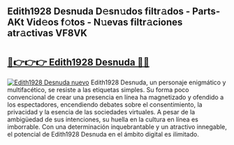 ## Edith1928 Desnuda D𝚎sn𝚞dos filtr𝚊dos - Parts-AKt Vid𝚎os f𝚘tos - N𝚞evas filtr𝚊ciones atr𝚊ctivas VF8VK

# <h2><a href="http://mbczyu.tromn.icu/?c=Edith1928+Desnuda">🔗👉👉👉 Edith1928 Desnuda 🔗🔗</a></h2>

[![Edith1928 Desnuda nuevo](https://i.imgur.com/pEAQMta.gif)](http://mbczyu.tromn.icu/?c=Edith1928+Desnuda)
Edith1928 Desnuda, un personaje enigmático y multifacético, se resiste a las etiquetas simples. Su forma poco convencional de crear una presencia en línea ha magnetizado y ofendido a los espectadores, encendiendo debates sobre el consentimiento, la privacidad y la esencia de las sociedades virtuales. A pesar de la ambigüedad de sus intenciones, su huella en la cultura en línea es imborrable. Con una determinación inquebrantable y un atractivo innegable, el potencial de Edith1928 Desnuda en el ámbito digital es ilimitado.
